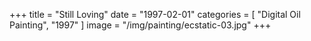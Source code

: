 +++
title = "Still Loving"
date = "1997-02-01"
categories = [ "Digital Oil Painting", "1997" ]
image = "/img/painting/ecstatic-03.jpg"
+++

